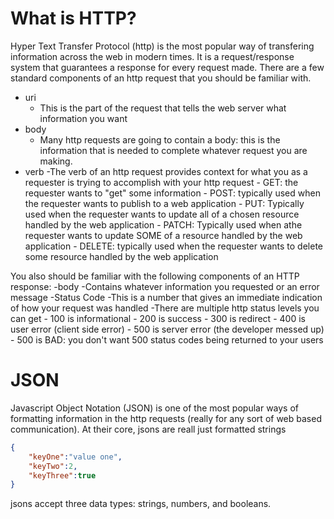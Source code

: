 # What is HTTP?
Hyper Text Transfer Protocol (http) is the most popular way of transfering information across the web in modern times. It is a request/response system that guarantees a response for every request made. There are a few standard components of an http request that you should be familiar with.
- uri
    - This is the part of the request that tells the web server what information you want
- body
    - Many http requests are going to contain a body: this is the information that is needed to complete whatever request you are making.
- verb
    -The verb of an http request provides context for what you as a requester is trying to accomplish with your http request
        - GET: the requester wants to "get" some information
        - POST: typically used when the requester wants to publish to a web application
        - PUT: Typically used when the requester wants to update all of a chosen resource handled by the web application
        - PATCH: Typically used when athe requester wants to update SOME of a resource handled by the web application
        - DELETE: typically used when the requester wants to delete some resource handled by the web application

You also should be familiar with the following components of an HTTP response:
-body
    -Contains whatever information you requested or an error message
-Status Code
    -This is a number that gives an immediate indication of how your request was handled
    -There are multiple http status levels you can get
        - 100 is informational
        - 200 is success
        - 300 is redirect
        - 400 is user error (client side error)
        - 500 is server error (the developer messed up)
            - 500 is BAD: you don't want 500 status codes being returned to your users

# JSON
Javascript Object Notation (JSON) is one of the most popular ways of formatting information in the http requests (really for any sort of web based communication). At their core, jsons are reall just formatted strings
```json
{
    "keyOne":"value one",
    "keyTwo":2,
    "keyThree":true
}
```
jsons accept three data types: strings, numbers, and booleans.